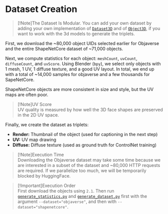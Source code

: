 # Dataset Creation

>[!Note]The Dataset Is Modular.
>You can add your own dataset by adding your own implementation of [`Dataset3D`](../src/dataset/dataset3d.py) and of [`Object3D`](../src/blender/object3d/object3d.py), if you want to work with the 3d models to generate the triplets.

First, we download the ~80,000 object UIDs selected earlier for Objaverse and the entire ShapeNetCore dataset of ~71,000 objects.

Next, we compute statistics for each object: `meshCount`, `uvCount`, `diffuseCount`, and `uvScore`. Using Blender (`bpy`), we select only objects with 1 mesh, 1 UV, 1 diffuse texture, and a good UV layout. In total, we end up with a total of ~14,000 samples for objaverse and a few thousands for SapeNetCore.

ShapeNetCore objects are more consistent in size and style, but the UV maps are often poor.

> [!Note]UV Score  
> UV quality is measured by how well the 3D face shapes are preserved in the 2D UV space.

Finally, we create the dataset as triplets:

* **Render:** Thumbnail of the object (used for captioning in the next step)
* **UV:** UV map drawing
* **Diffuse:** Diffuse texture (used as ground truth for ControlNet training)

> [!Note]Execution Time  
> Downloading the Objaverse dataset may take some time because we are interested in a subset of the dataset and ~80,000 HTTP requests are required. If we parallelize too much, we will be temporarily blocked by HuggingFace.

> [!Important]Execution Order  
> First download the objects using `2.1`. Then run [`generate_statistics.py`](generate_statistics.py) and [`generate_dataset.py`](generate_dataset.py) first with the argument `--dataset="objaverse"`, and then with `--dataset="shapenetcore"`.